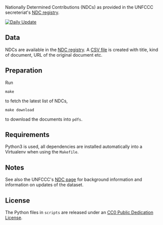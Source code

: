 Nationally Determined Contributions (NDCs) as provided in the UNFCCC
secreteriat's
[NDC registry](https://unfccc.int/NDCREG).

[![Daily Update](https://github.com/openclimatedata/ndcs/workflows/Daily%20Update/badge.svg)](https://github.com/openclimatedata/ndcs/actions)

## Data

NDCs are available in the [NDC registry](https://unfccc.int/NDCREG).
A [CSV file](data/ndcs.csv) is created with title, kind of document, URL of the
original document etc.
## Preparation

Run

    make

to fetch the latest list of NDCs,

    make download

to download the documents into `pdfs`.

## Requirements

Python3 is used, all dependencies are installed automatically into a Virtualenv
when using the `Makefile`.

## Notes

See also the UNFCCC's [NDC page](https://unfccc.int/process-and-meetings/the-paris-agreement/nationally-determined-contributions-ndcs/nationally-determined-contributions-ndcs)
for background information and information on updates of the dataset.

## License

The Python files in `scripts` are released under an
[CC0 Public Dedication License](https://creativecommons.org/publicdomain/zero/1.0/).
